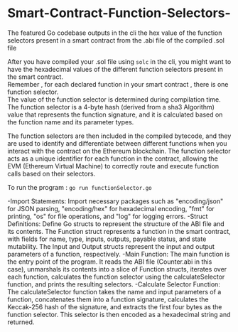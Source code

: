 # Smart-Contract-Function-Selectors-

The featured Go codebase outputs in the cli the hex value of the function selectors present in a smart contract from the .abi file of the compiled .sol file <br>

After you have compiled your .sol file using `solc` in the cli, you might want to have the hexadecimal values of the different function selectors present
in the smart contract.<br>
Remember , for each declared function in your smart contract , there is one function selector. <br>
The value of the function selector is determined during compilation time. <br>
The function selector is a 4-byte hash (derived from a sha3 Algorithm) value that represents the function signature, and it is calculated based on the function name and its parameter types.

The function selectors are then included in the compiled bytecode, and they are used to identify and differentiate between different functions when you interact with the contract on the Ethereum blockchain. The function selector acts as a unique identifier for each function in the contract, allowing the EVM (Ethereum Virtual Machine) to correctly route and execute function calls based on their selectors.

To run the program : `go run functionSelector.go`

-Import Statements: Import necessary packages such as "encoding/json" for JSON parsing, "encoding/hex" for hexadecimal encoding, "fmt" for printing, "os" for file operations, and "log" for logging errors.
-Struct Definitions: Define Go structs to represent the structure of the ABI file and its contents. The Function struct represents a function in the smart contract, with fields for name, type, inputs, outputs, payable status, and state mutability. The Input and Output structs represent the input and output parameters of a function, respectively.
-Main Function: The main function is the entry point of the program. It reads the ABI file (Counter.abi in this case), unmarshals its contents into a slice of Function structs, iterates over each function, calculates the function selector using the calculateSelector function, and prints the resulting selectors.
-Calculate Selector Function: The calculateSelector function takes the name and input parameters of a function, concatenates them into a function signature, calculates the Keccak-256 hash of the signature, and extracts the first four bytes as the function selector. This selector is then encoded as a hexadecimal string and returned.
